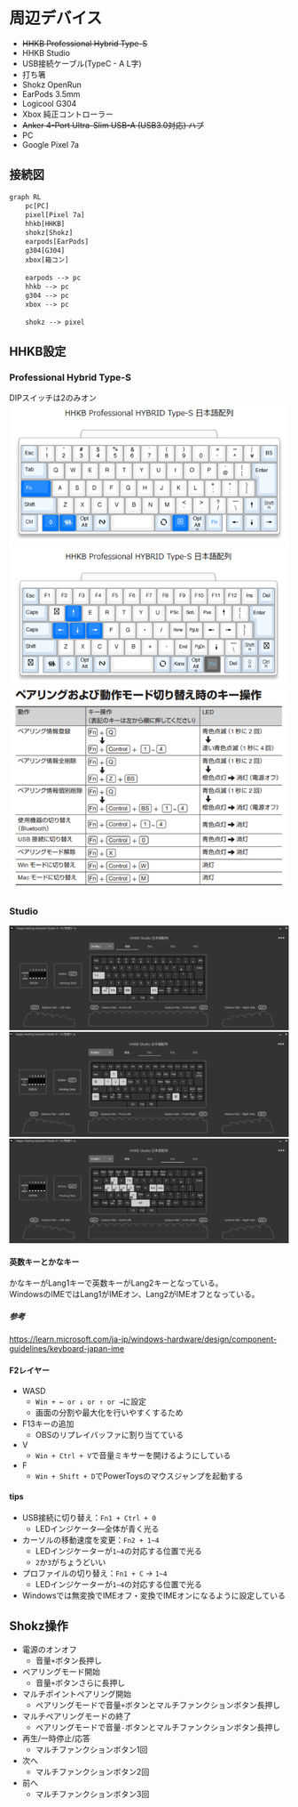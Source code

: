 # 周辺デバイス
* ~~HHKB Professional Hybrid Type-S~~
* HHKB Studio
* USB接続ケーブル(TypeC - A L字)
* 打ち箸
* Shokz OpenRun
* EarPods 3.5mm
* Logicool G304
* Xbox 純正コントローラー
* ~~Anker 4-Port Ultra-Slim USB-A (USB3.0対応) ハブ~~
* PC
* Google Pixel 7a

## 接続図
```mermaid
graph RL
    pc[PC]
    pixel[Pixel 7a]
    hhkb[HHKB]
    shokz[Shokz]
    earpods[EarPods]
    g304[G304]
    xbox[箱コン]

    earpods --> pc
    hhkb --> pc
    g304 --> pc
    xbox --> pc

    shokz --> pixel
```

## HHKB設定
### Professional Hybrid Type-S
DIPスイッチは2のみオン  
![](./img/hhkb_type_s/standard.png)  
![](./img/hhkb_type_s/fn.png)  
![](./img/hhkb_type_s/pairing.png)

### Studio
![](./img/hhkb_studio/default.png)  
![](./img/hhkb_studio/fn1.png)  
![](./img/hhkb_studio/fn2.png)

#### 英数キーとかなキー
かなキーがLang1キーで英数キーがLang2キーとなっている。  
WindowsのIMEではLang1がIMEオン、Lang2がIMEオフとなっている。

##### 参考
https://learn.microsoft.com/ja-jp/windows-hardware/design/component-guidelines/keyboard-japan-ime

#### F2レイヤー
* WASD
    * `Win + ← or ↓ or ↑ or →`に設定
    * 画面の分割や最大化を行いやすくするため
* F13キーの追加
    * OBSのリプレイバッファに割り当てている
* V
    * `Win + Ctrl + V`で音量ミキサーを開けるようにしている
* F
    * `Win + Shift + D`でPowerToysのマウスジャンプを起動する

#### tips
* USB接続に切り替え：`Fn1 + Ctrl + 0`
    * LEDインジケータ―全体が青く光る
* カーソルの移動速度を変更：`Fn2 + 1~4`
    * LEDインジケーターが`1~4`の対応する位置で光る
    * `2`か`3`がちょうどいい
* プロファイルの切り替え：`Fn1 + C` → `1~4`
    * LEDインジケーターが`1~4`の対応する位置で光る
* Windowsでは無変換でIMEオフ・変換でIMEオンになるように設定している

## Shokz操作
* 電源のオンオフ
    * 音量`+`ボタン長押し
* ペアリングモード開始
    * 音量`+`ボタンさらに長押し
* マルチポイントペアリング開始
    * ペアリングモードで音量`+`ボタンとマルチファンクションボタン長押し
* マルチペアリングモードの終了
    * ペアリングモードで音量`-`ボタンとマルチファンクションボタン長押し
* 再生/一時停止/応答
    * マルチファンクションボタン1回
* 次へ
    * マルチファンクションボタン2回
* 前へ
    * マルチファンクションボタン3回
